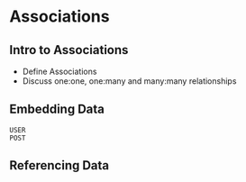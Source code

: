 # Associations

## Intro to Associations

* Define Associations
* Discuss one:one, one:many and many:many relationships

## Embedding Data
	
	USER
	POST

## Referencing Data